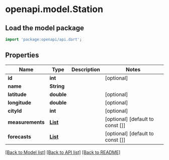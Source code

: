 # openapi.model.Station

## Load the model package
```dart
import 'package:openapi/api.dart';
```

## Properties
Name | Type | Description | Notes
------------ | ------------- | ------------- | -------------
**id** | **int** |  | [optional] 
**name** | **String** |  | 
**latitude** | **double** |  | [optional] 
**longitude** | **double** |  | [optional] 
**cityId** | **int** |  | [optional] 
**measurements** | [**List<Measurement>**](Measurement.md) |  | [optional] [default to const []]
**forecasts** | [**List<Forecast>**](Forecast.md) |  | [optional] [default to const []]

[[Back to Model list]](../README.md#documentation-for-models) [[Back to API list]](../README.md#documentation-for-api-endpoints) [[Back to README]](../README.md)


